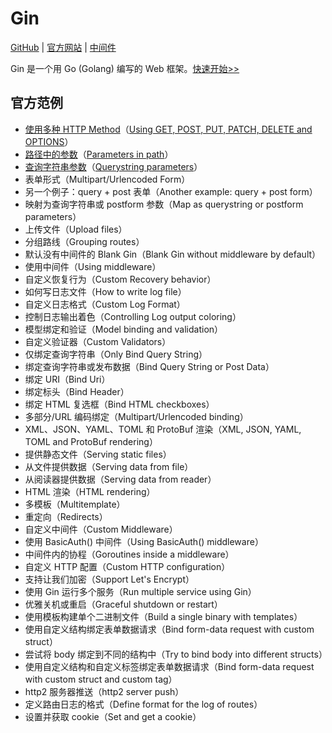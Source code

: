 # Gin<!-- omit in toc -->

[GitHub](https://github.com/gin-gonic/gin) | [官方网站](https://gin-gonic.com/) | [中间件](https://github.com/gin-contrib)

Gin 是一个用 Go (Golang) 编写的 Web 框架。[快速开始>>](./快速开始.md)

## 官方范例

- [使用多种 HTTP Method](./Examples/1.Using-GET-POST-PUT-PATCH-DELETE-and-OPTIONS.md)（[Using GET, POST, PUT, PATCH, DELETE and OPTIONS](https://github.com/gin-gonic/gin#using-get-post-put-patch-delete-and-options)）
- [路径中的参数](./Examples/2.Parameters-in-path.md)（[Parameters in path](https://github.com/gin-gonic/gin#parameters-in-path)）
- [查询字符串参数](./Examples/3.Querystring-parameters.md)（[Querystring parameters](https://github.com/gin-gonic/gin#querystring-parameters)）
- 表单形式（Multipart/Urlencoded Form）
- 另一个例子：query + post 表单（Another example: query + post form）
- 映射为查询字符串或 postform 参数（Map as querystring or postform parameters）
- 上传文件（Upload files）
- 分组路线（Grouping routes）
- 默认没有中间件的 Blank Gin（Blank Gin without middleware by default）
- 使用中间件（Using middleware）
- 自定义恢复行为（Custom Recovery behavior）
- 如何写日志文件（How to write log file）
- 自定义日志格式（Custom Log Format）
- 控制日志输出着色（Controlling Log output coloring）
- 模型绑定和验证（Model binding and validation）
- 自定义验证器（Custom Validators）
- 仅绑定查询字符串（Only Bind Query String）
- 绑定查询字符串或发布数据（Bind Query String or Post Data）
- 绑定 URI（Bind Uri）
- 绑定标头（Bind Header）
- 绑定 HTML 复选框（Bind HTML checkboxes）
- 多部分/URL 编码绑定（Multipart/Urlencoded binding）
- XML、JSON、YAML、TOML 和 ProtoBuf 渲染（XML, JSON, YAML, TOML and ProtoBuf rendering）
- 提供静态文件（Serving static files）
- 从文件提供数据（Serving data from file）
- 从阅读器提供数据（Serving data from reader）
- HTML 渲染（HTML rendering）
- 多模板（Multitemplate）
- 重定向（Redirects）
- 自定义中间件（Custom Middleware）
- 使用 BasicAuth() 中间件（Using BasicAuth() middleware）
- 中间件内的协程（Goroutines inside a middleware）
- 自定义 HTTP 配置（Custom HTTP configuration）
- 支持让我们加密（Support Let's Encrypt）
- 使用 Gin 运行多个服务（Run multiple service using Gin）
- 优雅关机或重启（Graceful shutdown or restart）
- 使用模板构建单个二进制文件（Build a single binary with templates）
- 使用自定义结构绑定表单数据请求（Bind form-data request with custom struct）
- 尝试将 body 绑定到不同的结构中（Try to bind body into different structs）
- 使用自定义结构和自定义标签绑定表单数据请求（Bind form-data request with custom struct and custom tag）
- http2 服务器推送（http2 server push）
- 定义路由日志的格式（Define format for the log of routes）
- 设置并获取 cookie（Set and get a cookie）
